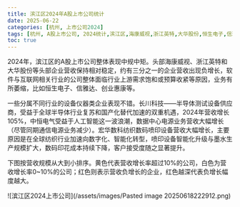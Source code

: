 ```yaml
---
title: 滨江区2024年A股上市公司统计
date: 2025-06-22
categories: [杭州, 上市公司2024]
tags: [杭州, A股上市公司, 2024统计,滨江区,海康威视,浙江英特,大华股份,恒生电子,信雅达,创业惠康,长川科技,中恒电气,宏华数科]     # TAG names should always be lowercase
toc: true
---
```


2024年，滨江区的A股上市公司整体表现中规中矩。头部海康威视、浙江英特和大华股份等头部企业营收保持相对稳定，约有三分之一的企业营收出现负增长，软件与互联网相关行业的公司整体面临行业上游需求饱和或预算收紧等原因，业务有所萎缩，比如恒生电子、信雅达、创业惠康等。

一些分属不同行业的设备仪器类企业表现不错。长川科技——半导体测试设备供应商，受益于全球半导体行业复苏和国产化替代加速的双重机遇，2024年营收增长105%，中恒电气受益于人工智能这一波浪潮，数据中心电源业务营收大幅增长（尽管同期通信电源业务减少）。宏华数科纺织数码喷印设备营收大幅增长，主要原因是在全球纺织行业加速向数字化、智能化转型，喷印设备智能化升级与墨水生产规模扩大，数码印花成本持续下降，客户接受度随之显著提升。

下图按营收规模从大到小排序。黄色代表营收增长率超过10%的公司，白色为营收增长率0~10%的公司；红色则表示营收负增长的企业，红色越深代表负增长幅度越大。


![滨江区2024上市公司](/assets/images/Pasted image 20250618222912.png)
